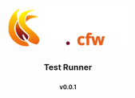 <h1 align=center>
    <img src="./flavor/cfw-flame-w-lib.svg" type="text/svg" rel="svg" height=80>
</h1>

<h3 align=center>Test Runner</h3>

<p align=center><sub><b>v0.0.1</b></sub></p>

#